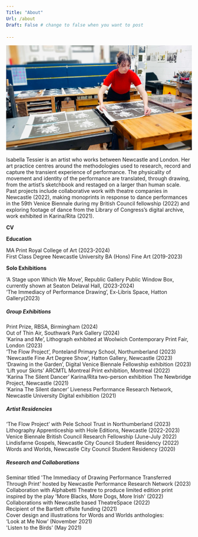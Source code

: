```yaml
---
Title: "About"
Url: /about 
Draft: False # change to false when you want to post

---
```


![A picture of Isabella Tessier printing](https://raw.githubusercontent.com/I5abellaTe55ier/issy-site-artistportfolio/main/assets/images/icons/printing-front.jpg)

Isabella Tessier is an artist who works between Newcastle and London. Her art practice centres around the methodologies used to research, record and capture the transient experience of performance. The physicality of movement and identity of the performance are translated, through drawing, from the artist’s sketchbook and restaged on a larger than human scale. Past projects include collaborative work with theatre companies in Newcastle (2022), making monoprints in response to dance performances in the 59th Venice Biennale during my British Council fellowship (2022) and exploring footage of dance from the Library of Congress’s digital archive, work exhibited in Karina/Rita (2021).

**CV**

**Education**

MA Print Royal College of Art (2023-2024)  
First Class Degree Newcastle University BA (Hons) Fine Art (2019-2023)  


**Solo Exhibitions**

‘A Stage upon Which We Move’, Republic Gallery Public Window Box, currently shown at Seaton Delaval Hall, (2023-2024)  
‘The Immediacy of Performance Drawing’, Ex-Libris Space, Hatton Gallery(2023)  




##### Group Exhibitions

Print Prize, RBSA, Birmingham (2024)  
Out of Thin Air, Southwark Park Gallery (2024)  
‘Karina and Me’, Lithograph exhibited at Woolwich Contemporary Print Fair, London (2023)  
‘The Flow Project’, Ponteland Primary School, Northumberland (2023)  
‘Newcastle Fine Art Degree Show’, Hatton Gallery, Newcastle (2023)  
‘Drawing in the Garden’, Digital Venice Biennale Fellowship exhibition (2023)  
‘Lift your Skirts’ ARCMTL Montreal Print exhibition, Montreal (2022)  
‘Karina The Silent Dancer’ Karina/Rita two-person exhibition The Newbridge Project, Newcastle (2021)  
‘Karina The Silent dancer’ Liveness Performance Research Network, Newcastle University Digital exhibition (2021)  


##### Artist Residencies

‘The Flow Project’ with Pele School Trust in Northumberland (2023)  
Lithography Apprenticeship with Hole Editions, Newcastle (2022-2023)  
Venice Biennale British Council Research Fellowship (June-July 2022)  
Lindisfarne Gospels, Newcastle City Council Student Residency (2022)  
Words and Worlds, Newcastle City Council Student Residency (2020)  


##### Research and Collaborations

Seminar titled 'The Immediacy of Drawing Performance Transferred Through Print' hosted by Newcastle Performance Research Network (2023)  
Collaboration with Alphabetti Theatre to produce limited edition print inspired by the play 'More Blacks, More Dogs, More Irish' (2022)  
Collaborations with Newcastle based TheatreSpace (2022)  
Recipient of the Bartlett offsite funding (2021)  
Cover design and illustrations for Words and Worlds anthologies:  
‘Look at Me Now’ (November 2021)  
'Listen to the Birds’ (May 2021)  
